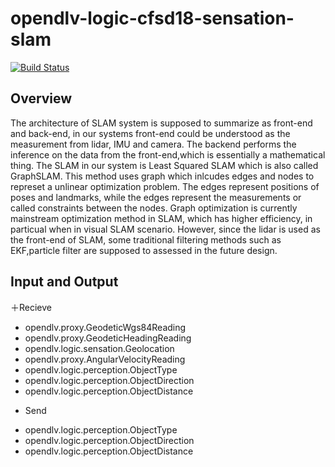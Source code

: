 # opendlv-logic-cfsd18-sensation-slam

[![Build Status](https://travis-ci.org/cfsd/opendlv-logic-cfsd18-sensation-slam.svg?branch=master)](https://travis-ci.org/cfsd/opendlv-logic-cfsd18-sensation-slam)
## Overview
The architecture of SLAM system is supposed to summarize as front-end and back-end, in our systems front-end could be understood as the measurement from lidar, IMU and camera. The backend performs the inference on the data from the front-end,which is essentially a mathematical thing. The SLAM in our system is Least Squared SLAM which is also called GraphSLAM. This method uses graph which inlcudes edges and nodes to represet a unlinear optimization problem. The edges represent positions of poses and landmarks, while the edges represent the measurements or called constraints between the nodes. Graph optimization is currently mainstream optimization method in SLAM, which has higher efficiency, in particual when in visual SLAM scenario. However, since the lidar is used as the front-end of SLAM, some traditional filtering methods such as EKF,particle filter are supposed to assessed in the future design.

## Input and Output
＋Recieve
 - opendlv.proxy.GeodeticWgs84Reading
 - opendlv.proxy.GeodeticHeadingReading
 - opendlv.logic.sensation.Geolocation
 - opendlv.proxy.AngularVelocityReading
 - opendlv.logic.perception.ObjectType
 - opendlv.logic.perception.ObjectDirection
 - opendlv.logic.perception.ObjectDistance
+ Send
 - opendlv.logic.perception.ObjectType
 - opendlv.logic.perception.ObjectDirection
 - opendlv.logic.perception.ObjectDistance
